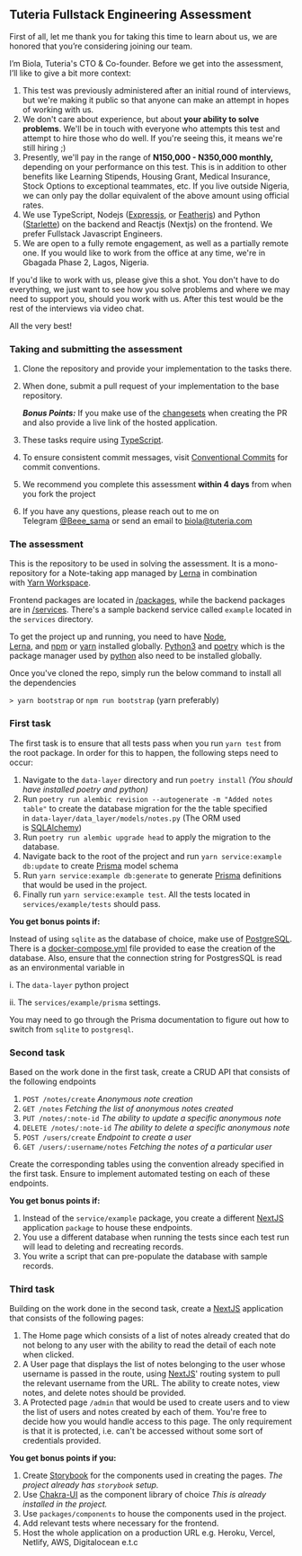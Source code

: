 ## Tuteria Fullstack Engineering Assessment

First of all, let me thank you for taking this time to learn about us, we are honored that you’re considering joining our team.

I’m Biola, Tuteria's CTO & Co-founder. Before we get into the assessment, I’ll like to give a bit more context:

1. This test was previously administered after an initial round of interviews, but we're making it public so that anyone can make an attempt in hopes of working with us.
2. We don't care about experience, but about **your ability to solve problems**. We'll be in touch with everyone who attempts this test and attempt to hire those who do well. If you're seeing this, it means we're still hiring ;)
3. Presently, we'll pay in the range of **N150,000 - N350,000 monthly,** depending on your performance on this test. This is in addition to other benefits like Learning Stipends, Housing Grant, Medical Insurance, Stock Options to exceptional teammates, etc. If you live outside Nigeria, we can only pay the dollar equivalent of the above amount using official rates.
4. We use TypeScript, Nodejs ([Expressjs](https://expressjs.com/), or [Featherjs](https://feathersjs.com/)) and Python ([Starlette](https://www.starlette.io/)) on the backend and Reactjs (Nextjs) on the frontend. We prefer Fullstack Javascript Engineers.
5. We are open to a fully remote engagement, as well as a partially remote one. If you would like to work from the office at any time, we're in Gbagada Phase 2, Lagos, Nigeria.

If you'd like to work with us, please give this a shot. You don't have to do everything, we just want to see how you solve problems and where we may need to support you, should you work with us. After this test would be the rest of the interviews via video chat.

All the very best!

### Taking and submitting the assessment

1. Clone the repository and provide your implementation to the tasks there.
2. When done, submit a pull request of your implementation to the base repository.

   **_Bonus Points:_** If you make use of the [changesets](https://github.com/atlassian/changesets) when creating the PR and also provide a live link of the hosted application.

3. These tasks require using [TypeScript](https://www.typescriptlang.org/).
4. To ensure consistent commit messages, visit [Conventional Commits](https://www.conventionalcommits.org/en/v1.0.0/) for commit conventions.
5. We recommend you complete this assessment **within 4 days** from when you fork the project
6. If you have any questions, please reach out to me on Telegram [@Beee_sama](https://t.me/Beee_sama) or send an email to [biola@tuteria.com](mailto:biola@tuteria.com)

### The assessment

This is the repository to be used in solving the assessment. It is a mono-repository for a Note-taking app managed by [Lerna](https://github.com/lerna/lerna) in combination with [Yarn Workspace](https://github.com/Tuteria/Frontend-Assessment/blob/master).

Frontend packages are located in [/packages](https://github.com/Tuteria/Frontend-Assessment/blob/master), while the backend packages are in [/services](https://github.com/Tuteria/Frontend-Assessment/blob/master). There's a sample backend service called `example` located in the `services` directory.

To get the project up and running, you need to have [Node](https://nodejs.org/en/), [Lerna](https://github.com/lerna/lerna), and [npm](https://www.npmjs.com/get-npm) or [yarn](https://classic.yarnpkg.com/en/docs/install) installed globally. [Python3](https://www.python.org/downloads/) and [poetry](https://python-poetry.org/) which is the package manager used by [python](https://github.com/Tuteria/Frontend-Assessment/blob/master) also need to be installed globally.

Once you've cloned the repo, simply run the below command to install all the dependencies

`> yarn bootstrap` or `npm run bootstrap` (yarn preferably)

### First task

The first task is to ensure that all tests pass when you run `yarn test` from the root package. In order for this to happen, the following steps need to occur:

1. Navigate to the `data-layer` directory and run `poetry install` *(You should have installed poetry and python)*
2. Run `poetry run alembic revision --autogenerate -m "Added notes table"` to create the database migration for the the table specified in `data-layer/data_layer/models/notes.py` (The ORM used is [SQLAlchemy](https://docs.sqlalchemy.org/en/13/orm/tutorial.html))
3. Run `poetry run alembic upgrade head` to apply the migration to the database.
4. Navigate back to the root of the project and run `yarn service:example db:update` to create [Prisma](https://www.prisma.io/docs/) model schema
5. Run `yarn service:example db:generate` to generate [Prisma](https://www.prisma.io/docs/) definitions that would be used in the project.
6. Finally run `yarn service:example test`. All the tests located in `services/example/tests` should pass.

**You get bonus points if:**

Instead of using `sqlite` as the database of choice, make use of [PostgreSQL](https://www.postgresql.org/). There is a [docker-compose.yml](https://github.com/Tuteria/Frontend-Assessment/blob/master) file provided to ease the creation of the database. Also, ensure that the connection string for PostgresSQL is read as an environmental variable in

i. The `data-layer` python project

ii. The `services/example/prisma` settings.

You may need to go through the Prisma documentation to figure out how to switch from `sqlite` to `postgresql`.

### Second task

Based on the work done in the first task, create a CRUD API that consists of the following endpoints

1. `POST /notes/create` *Anonymous note creation*
2. `GET /notes` *Fetching the list of anonymous notes created*
3. `PUT /notes/:note-id` *The ability to update a specific anonymous note*
4. `DELETE /notes/:note-id` *The ability to delete a specific anonymous note*
5. `POST /users/create` *Endpoint to create a user*
6. `GET /users/:username/notes` *Fetching the notes of a particular user*

Create the corresponding tables using the convention already specified in the first task. Ensure to implement automated testing on each of these endpoints.

**You get bonus points if:**

1. Instead of the `service/example` package, you create a different [NextJS](https://nextjs.org/docs) application `package` to house these endpoints.
2. You use a different database when running the tests since each test run will lead to deleting and recreating records.
3. You write a script that can pre-populate the database with sample records.

### Third task

Building on the work done in the second task, create a [NextJS](https://nextjs.org/docs) application that consists of the following pages:

1. The Home page which consists of a list of notes already created that do not belong to any user with the ability to read the detail of each note when clicked.
2. A User page that displays the list of notes belonging to the user whose username is passed in the route, using [NextJS](https://nextjs.org/docs)' routing system to pull the relevant username from the URL. The ability to create notes, view notes, and delete notes should be provided.
3. A Protected page `/admin` that would be used to create users and to view the list of users and notes created by each of them. You're free to decide how you would handle access to this page. The only requirement is that it is protected, i.e. can't be accessed without some sort of credentials provided.

**You get bonus points if you:**

1. Create [Storybook](https://storybook.js.org/) for the components used in creating the pages. *The project already has `storybook` setup.*
2. Use [Chakra-UI](https://chakra-ui.com/getting-started) as the component library of choice *This is already installed in the project.*
3. Use `packages/components` to house the components used in the project.
4. Add relevant tests where necessary for the frontend.
5. Host the whole application on a production URL e.g. Heroku, Vercel, Netlify, AWS, Digitalocean e.t.c
